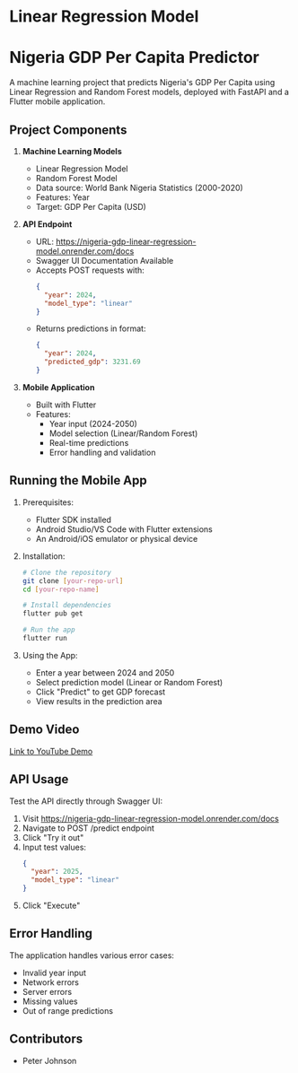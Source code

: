# Linear Regression Model 
# Nigeria GDP Per Capita Predictor

A machine learning project that predicts Nigeria's GDP Per Capita using Linear Regression and Random Forest models, deployed with FastAPI and a Flutter mobile application.

## Project Components

1. **Machine Learning Models**
   - Linear Regression Model
   - Random Forest Model
   - Data source: World Bank Nigeria Statistics (2000-2020)
   - Features: Year
   - Target: GDP Per Capita (USD)

2. **API Endpoint**
   - URL: https://nigeria-gdp-linear-regression-model.onrender.com/docs
   - Swagger UI Documentation Available
   - Accepts POST requests with:
     ```json
     {
       "year": 2024,
       "model_type": "linear"
     }
     ```
   - Returns predictions in format:
     ```json
     {
       "year": 2024,
       "predicted_gdp": 3231.69
     }
     ```

3. **Mobile Application**
   - Built with Flutter
   - Features:
     - Year input (2024-2050)
     - Model selection (Linear/Random Forest)
     - Real-time predictions
     - Error handling and validation

## Running the Mobile App

1. Prerequisites:
   - Flutter SDK installed
   - Android Studio/VS Code with Flutter extensions
   - An Android/iOS emulator or physical device

2. Installation:
   ```bash
   # Clone the repository
   git clone [your-repo-url]
   cd [your-repo-name]

   # Install dependencies
   flutter pub get

   # Run the app
   flutter run
   ```

3. Using the App:
   - Enter a year between 2024 and 2050
   - Select prediction model (Linear or Random Forest)
   - Click "Predict" to get GDP forecast
   - View results in the prediction area

## Demo Video

[Link to YouTube Demo]((https://youtu.be/ER-fepmiVhM))

## API Usage

Test the API directly through Swagger UI:
1. Visit https://nigeria-gdp-linear-regression-model.onrender.com/docs
2. Navigate to POST /predict endpoint
3. Click "Try it out"
4. Input test values:
   ```json
   {
     "year": 2025,
     "model_type": "linear"
   }
   ```
5. Click "Execute"

## Error Handling

The application handles various error cases:
- Invalid year input
- Network errors
- Server errors
- Missing values
- Out of range predictions

## Contributors
- Peter Johnson

